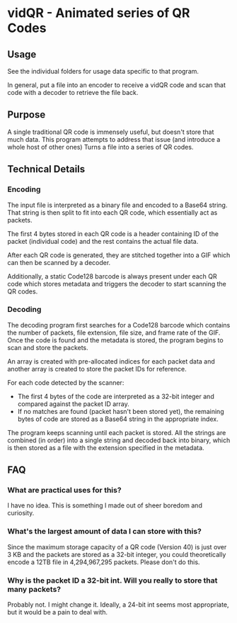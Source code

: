 # vidQR - Animated series of QR Codes

## Usage

See the individual folders for usage data specific to that program.

In general, put a file into an encoder to receive a vidQR code and scan that code with a decoder to retrieve the file back.

## Purpose

A single traditional QR code is immensely useful, but doesn't store that much data. This program attempts to address that issue (and introduce a whole host of other ones) Turns a file into a series of QR codes.

## Technical Details

### Encoding

The input file is interpreted as a binary file and encoded to a Base64 string. That string is then split to fit into each QR code, which essentially act as packets.

The first 4 bytes stored in each QR code is a header containing ID of the packet (individual code) and the rest contains the actual file data.

After each QR code is generated, they are stitched together into a GIF which can then be scanned by a decoder.

Additionally, a static Code128 barcode is always present under each QR code which stores metadata and triggers the decoder to start scanning the QR codes.

### Decoding

The decoding program first searches for a Code128 barcode which contains the number of packets, file extension, file size, and frame rate of the GIF. Once the code is found and the metadata is stored, the program begins to scan and store the packets.

An array is created with pre-allocated indices for each packet data and another array is created to store the packet IDs for reference.

For each code detected by the scanner:
- The first 4 bytes of the code are interpreted as a 32-bit integer and compared against the packet ID array.
- If no matches are found (packet hasn't been stored yet), the remaining bytes of code are stored as a Base64 string in the appropriate index.

The program keeps scanning until each packet is stored. All the strings are combined (in order) into a single string and decoded back into binary, which is then stored as a file with the extension specified in the metadata.

## FAQ

### What are practical uses for this?

I have no idea. This is something I made out of sheer boredom and curiosity.

### What's the largest amount of data I can store with this?

Since the maximum storage capacity of a QR code (Version 40) is just over 3 KB and the packets are stored as a 32-bit integer, you could theoretically encode a 12TB file in 4,294,967,295 packets. Please don't do this.

### Why is the packet ID a 32-bit int. Will you really to store that many packets?

Probably not. I might change it. Ideally, a 24-bit int seems most appropriate, but it would be a pain to deal with.
